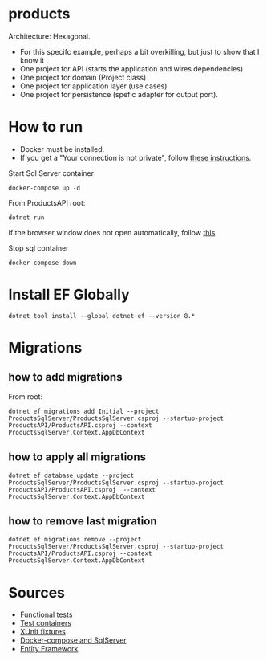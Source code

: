 # products

Architecture: Hexagonal.
- For this specifc example, perhaps a bit overkilling, but just to show that I know it . 
- One project for API (starts the application and wires dependencies)
- One project for domain (Project class)
- One project for application layer (use cases)
- One project for persistence (spefic adapter for output port). 


# How to run

- Docker must be installed.
- If you get a "Your connection is not private", follow [these instructions](https://stackoverflow.com/a/44126123).



Start Sql Server container

```shell
docker-compose up -d
```

From ProductsAPI root:

```shell
dotnet run
```
If the browser window does not open automatically, follow [this](http://localhost:5271/swagger/index.html)

Stop sql container

```shell
docker-compose down
```

# Install EF Globally

```shell
dotnet tool install --global dotnet-ef --version 8.*
````

# Migrations
## how to add migrations

From root:

```shell
dotnet ef migrations add Initial --project ProductsSqlServer/ProductsSqlServer.csproj --startup-project ProductsAPI/ProductsAPI.csproj --context ProductsSqlServer.Context.AppDbContext
```
## how to apply all migrations

```shell
dotnet ef database update --project ProductsSqlServer/ProductsSqlServer.csproj --startup-project ProductsAPI/ProductsAPI.csproj  --context ProductsSqlServer.Context.AppDbContext
```

## how to remove last migration

```shell
dotnet ef migrations remove --project ProductsSqlServer/ProductsSqlServer.csproj --startup-project ProductsAPI/ProductsAPI.csproj --context ProductsSqlServer.Context.AppDbContext
```

# Sources

  - [Functional tests](https://ilovedotnet.org/blogs/functional-testing-your-asp-net-webapi/)
  - [Test containers](https://medium.com/codenx/integration-testing-using-testcontainers-in-net-8-520e8911d081)
  - [XUnit fixtures](https://xunit.net/docs/shared-context)
  - [Docker-compose and SqlServer](https://samuelbarrerabastidas.medium.com/ms-sql-server-con-docker-compose-2a3213266be3)
  - [Entity Framework](https://medium.com/@lucas.and227/step-by-step-guide-to-entity-framework-in-net-c629faf9f322)